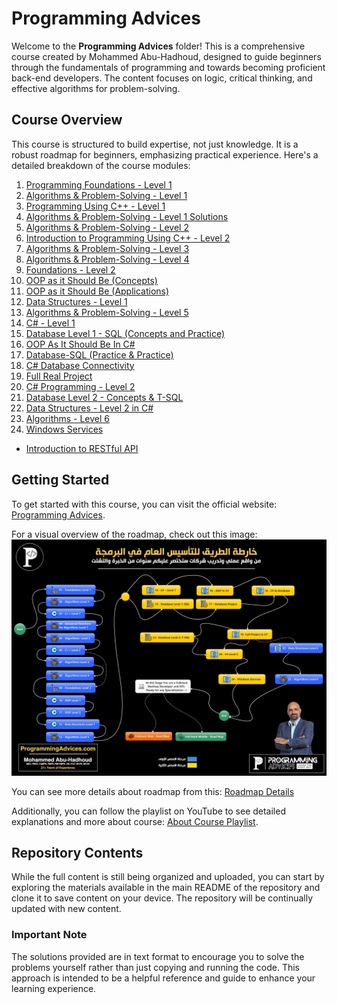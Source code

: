 # Programming Advices

Welcome to the **Programming Advices** folder! This is a comprehensive course created by Mohammed Abu-Hadhoud, designed to guide beginners through the fundamentals of programming and towards becoming proficient back-end developers. The content focuses on logic, critical thinking, and effective algorithms for problem-solving.

## Course Overview

This course is structured to build expertise, not just knowledge. It is a robust roadmap for beginners, emphasizing practical experience. Here's a detailed breakdown of the course modules:

01. [Programming Foundations - Level 1](https://programmingadvices.com/p/00316b)
02. [Algorithms & Problem-Solving - Level 1](https://programmingadvices.com/p/00316b1)
03. [Programming Using C++ - Level 1](https://programmingadvices.com/p/00316b11)
04. [Algorithms & Problem-Solving - Level 1 Solutions](https://programmingadvices.com/p/00316b111)
05. [Algorithms & Problem-Solving - Level 2](https://programmingadvices.com/p/00316b1111)
06. [Introduction to Programming Using C++ - Level 2](https://programmingadvices.com/p/introduction-to-programming-using-c-level-2)
07. [Algorithms & Problem-Solving - Level 3](https://programmingadvices.com/p/algorithms-and-problem-solving-level-3)
08. [Algorithms & Problem-Solving - Level 4](https://programmingadvices.com/p/08-algorithms-problem-solving-level-4)
09. [Foundations - Level 2](https://programmingadvices.com/p/foundations-level-2)
10. [OOP as it Should Be (Concepts)](https://programmingadvices.com/p/oop-as-it-should-be-concepts)
11. [OOP as it Should Be (Applications)](https://programmingadvices.com/p/11-oop-as-it-should-be-applications)
12. [Data Structures - Level 1](https://programmingadvices.com/p/12-data-structures-level1)
13. [Algorithms & Problem-Solving - Level 5](https://programmingadvices.com/p/13-algorithms-problem-solving-level-5)
14. [C# - Level 1](https://programmingadvices.com/p/14-c-level-1)
15. [Database Level 1 - SQL (Concepts and Practice)](https://programmingadvices.com/p/database-level-1-sql-concepts-and-practice)
16. [OOP As It Should Be In C#](https://programmingadvices.com/p/16-oop-in-c)
17. [Database-SQL (Practice & Practice)](https://programmingadvices.com/p/17-database-sql-practice)
18. [C# Database Connectivity](https://programmingadvices.com/p/db-connectivity-in-csharp)
19. [Full Real Project](https://programmingadvices.com/p/19-fullrealproject)
20. [C# Programming - Level 2](https://programmingadvices.com/p/c-sharp-level2)
21. [Database Level 2 - Concepts & T-SQL](https://programmingadvices.com/p/21-db-level2-t-sql)
22. [Data Structures - Level 2 in C#](https://programmingadvices.com/p/22-ds-l2)
23. [Algorithms - Level 6](https://programmingadvices.com/p/23-algorithms-level6)
24. [Windows Services](https://programmingadvices.com/)
- [Introduction to RESTful API](https://programmingadvices.com/p/restful-api)

## Getting Started

To get started with this course, you can visit the official website: [Programming Advices](https://programmingadvices.com/).

For a visual overview of the roadmap, check out this image: ![Roadmap Image](RoadMap%202023.jpg)

You can see more details about roadmap from this: [Roadmap Details](https://programmingadvices.com/p/roadmap)

Additionally, you can follow the playlist on YouTube to see detailed explanations and more about course: [About Course Playlist](https://youtube.com/playlist?list=PL3X--QIIK-OGwRuUuCGnZowsYzj3DxfdF&si=zvGo23hy_8sslNTk).

## Repository Contents

While the full content is still being organized and uploaded, you can start by exploring the materials available in the main README of the repository and clone it to save content on your device. The repository will be continually updated with new content.

### Important Note

The solutions provided are in text format to encourage you to solve the problems yourself rather than just copying and running the code. This approach is intended to be a helpful reference and guide to enhance your learning experience.

